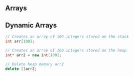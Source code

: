 ## Arrays

## Dynamic Arrays

```c++
// Creates an array of 100 integers stored on the stack
int arr[100];

// Creates an array of 100 integers stored on the heap
int* arr2 = new int[100];

// Delete heap memory arr2
delete []arr2;
```

